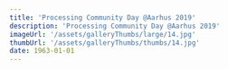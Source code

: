 ```yaml
---
title: 'Processing Community Day @Aarhus 2019'
description: 'Processing Community Day @Aarhus 2019'
imageUrl: '/assets/galleryThumbs/large/14.jpg'
thumbUrl: '/assets/galleryThumbs/thumbs/14.jpg'
date: 1963-01-01
---
```

